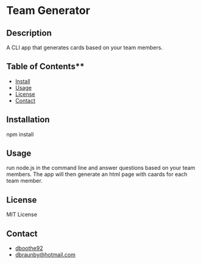 # Team Generator

## Description
A CLI app that generates cards based on your team members. 

## Table of Contents**
- [Install](#Installation)
- [Usage](#Usage)
- [License](#License)
- [Contact](#Contact)

## <a name = "Installation"></a> Installation
npm install

## <a name = "Usage"></a> Usage
run node.js in the command line and answer questions based on your team members. The app will then generate an html page with caards for each team member. 

## <a name = "License"></a> License
MIT License

## <a name = "Contact"></a>Contact
- [dboothe92](https://www.github.com/dboothe92)
- [dbraunby@hotmail.com](mailto:dbraunby@hotmail.com)
